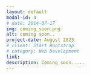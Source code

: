 ```yaml
---
layout: default
modal-id: 4
# date: 2014-07-17
img: coming_soon.png
alt: coming soon..
project-date: August 2023
# client: Start Bootstrap
# category: Web Development
link: 
description: Coming soon.....
---
```

